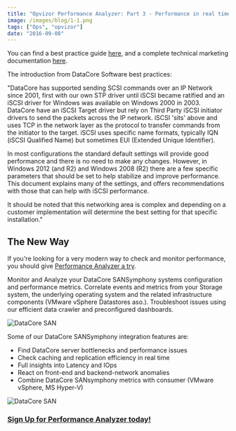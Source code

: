 ```yaml
---
title: "Opvizor Performance Analyzer: Part 3 - Performance in real time for DataCore SAN Symphony"
image: /images/blog/1-1.png
tags: ["Ops", "opvizor"]
date: "2016-09-08"
---
```


You can find a best practice guide [here](https://datacore.custhelp.com/app/answers/detail/a_id/1626), and a complete technical marketing documentation [here](http://www.datacore.com/sf-docs/default-source/manuals/datacore-virtual-san-design-guide.pdf?sfvrsn=8).

The introduction from DataCore Software best practices:

"DataCore has supported sending SCSI commands over an IP Network since 2001, first with our own STP driver until iSCSI became ratified and an iSCSI driver for Windows was available on Windows 2000 in 2003. DataCore have an iSCSI Target driver but rely on Third Party iSCSI initiator drivers to send the packets across the IP network. iSCSI 'sits' above and uses TCP in the network layer as the protocol to transfer commands from the initiator to the target. iSCSI uses specific name formats, typically IQN (iSCSI Qualified Name) but sometimes EUI (Extended Unique Identifier).

In most configurations the standard default settings will provide good performance and there is no need to make any changes. However, in Windows 2012 (and R2) and Windows 2008 (R2) there are a few specific parameters that should be set to help stabilize and improve performance. This document explains many of the settings, and offers recommendations with those that can help with iSCSI performance.

It should be noted that this networking area is complex and depending on a customer implementation will determine the best setting for that specific installation."

## The New Way

If you're looking for a very modern way to check and monitor performance, you should give [Performance Analyzer a try](http://try.opvizor.com/perfanalyzer/). 

Monitor and Analyze your DataCore SANSymphony systems configuration and performance metrics. Correlate events and metrics from your Storage system, the underlying operating system and the related infrastructure components (VMware vSphere Datastores aso.). Troubleshoot issues using our efficient data crawler and preconfigured dashboards.

![DataCore SAN](/images/blog/1-1.png)

Some of our DataCore SANSymphony integration features are:

- Find DataCore server bottlenecks and performance issues
- Check caching and replication efficiency in real time
- Full insights into Latency and IOps
- React on front-end and backend-network anomalies
- Combine DataCore SANsymphony metrics with consumer (VMware vSphere, MS Hyper-V)

![DataCore SAN](/images/blog/2-1.png)

### [Sign Up for Performance Analyzer today!](http://try.opvizor.com/perfanalyzer)
